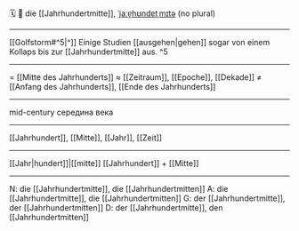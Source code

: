 🗓️ 🔴 die [[Jahrhundertmitte]], [ˈjaːɐ̯hʊndɐtˌmɪtə](https://youglish.com/pronounce/Jahrhundertmitte/german)
(no plural)

---
[[Golfstorm#^5|^]] Einige Studien [[ausgehen|gehen]] sogar von einem Kollaps bis zur [[Jahrhundertmitte]] aus. ^5

---
= [[Mitte des Jahrhunderts]]
≈ [[Zeitraum]], [[Epoche]], [[Dekade]]
≠ [[Anfang des Jahrhunderts]], [[Ende des Jahrhunderts]]

---
mid-century
середина века

---
[[Jahrhundert]], [[Mitte]], [[Jahr]], [[Zeit]]

---
[[Jahr|hundert]]|[[mitte]]
[[Jahrhundert]] + [[Mitte]]


---
N: die [[Jahrhundertmitte]], die [[Jahrhundertmitten]]
A: die [[Jahrhundertmitte]], die [[Jahrhundertmitten]]
G: der [[Jahrhundertmitte]], der [[Jahrhundertmitten]]
D: der [[Jahrhundertmitte]], den [[Jahrhundertmitten]]
